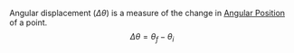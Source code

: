 Angular displacement ($\Delta \theta$) is a measure of the change in [Angular Position](Angular%20Position.md) of a point.
$$
\Delta \theta = \theta_{f}- \theta_{i}
$$
